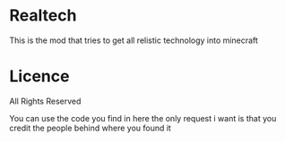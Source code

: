 # Realtech

This is the mod that tries to get all relistic technology into minecraft


# Licence

All Rights Reserved

You can use the code you find in here the only request i want is that you credit the people behind where you found it